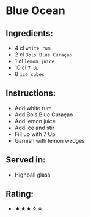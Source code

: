 # Blue Ocean

## Ingredients:
- 4 cl `white rum`
- 2 cl `Bols Blue Curaçao`
- 1 cl `lemon juice`
- 10 cl `7 Up`
- 8 `ice cubes`

## Instructions:
- Add white rum
- Add Bols Blue Curaçao
- Add lemon juice
- Add ice and stir
- Fill up with 7 Up
- Garnish with lemon wedges

## Served in:
- Highball glass

## Rating:
- ★★★☆☆